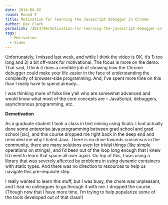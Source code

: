 ```yaml
---
date: 2014-06-02
round: Round 9
title: Motivation for learning the JavaScript debugger in Chrome
author: Dav Clark
permalink: /2014/06/motivation-for-learning-the-javascript-debugger-in-chrome/
tags:
  - Motivation
  - Video
---
```

Unfortunately, I missed last week, and while I think the video is OK, it&#8217;s 1) too long and 2) a bit off-mark for motivational. The focus is more on the demo. That said, I think it does a credible job of showing how the Chrome debugger could make your life easier in the face of understanding the complexity of browser-side programming. And, I&#8217;ve spent more time on this than I really have to spend already&#8230;

I was thinking more of folks like y&#8217;all who are somewhat advanced and would know what most of the core concepts are &#8211; JavaScript, debuggers, asynchronous programming, etc.



**Demotivation**

As a graduate student I took a class in text mining using Scala. I had actually done some enterprise java programming between grad school and grad school [sic], and this course dropped me right back in the deep end and reminded me why I hated Java. There is no drive towards consensus in the community, there are many solutions even for trivial things (like simple operations on strings), and I&#8217;d been out of the loop long enough that I knew I&#8217;d need to learn that space all over again. On top of this, I was using a library that was severely affected by problems in using dynamic containers with static types. And there was no direction to resources to help us navigate this pre-requisite step.

I really wanted to learn this stuff, but I was busy, the chore was unpleasant, and I had no colleagues to go through it with me. I dropped the course. (Though now that I have more time, I&#8217;m trying to help popularize some of the tools developed out of that class!)
